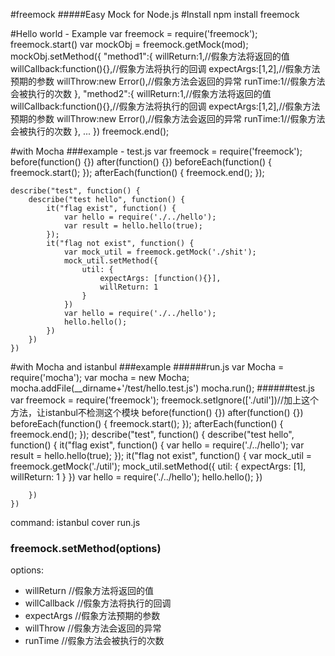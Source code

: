 #freemock
#####Easy Mock for Node.js
#Install
    npm install freemock

#Hello world - Example
    var freemock = require('freemock');
    freemock.start()
    var mockObj = freemock.getMock(mod);
    mockObj.setMethod({
        "method1":{
            willReturn:1,//假象方法将返回的值
            willCallback:function(){},//假象方法将执行的回调
            expectArgs:[1,2],//假象方法预期的参数
            willThrow:new Error(),//假象方法会返回的异常
            runTime:1//假象方法会被执行的次数
        },
        "method2":{
            willReturn:1,//假象方法将返回的值
            willCallback:function(){},//假象方法将执行的回调
            expectArgs:[1,2],//假象方法预期的参数
            willThrow:new Error(),//假象方法会返回的异常
            runTime:1//假象方法会被执行的次数
        },
        ...
    })
    freemock.end();

#with Mocha
###example - test.js
	var freemock = require('freemock');
	before(function() {})
	after(function() {})
	beforeEach(function() {
		freemock.start();
	});
	afterEach(function() {
		freemock.end();
	});

	describe("test", function() {
		describe("test hello", function() {
			it("flag exist", function() {
				var hello = require('./../hello');
				var result = hello.hello(true);
			});
			it("flag not exist", function() {
				var mock_util = freemock.getMock('./shit');
				mock_util.setMethod({
					util: {
						expectArgs: [function(){}],
						willReturn: 1
					}
				})
				var hello = require('./../hello');
				hello.hello();
			})
		})
	})

#with Mocha and istanbul
###example
######run.js
	var Mocha = require('mocha');
	var mocha = new Mocha;
	mocha.addFile(__dirname+'/test/hello.test.js')
	mocha.run();
######test.js
	var freemock = require('freemock');
	freemock.setIgnore(['./util'])//加上这个方法，让istanbul不检测这个模块
	before(function() {})
	after(function() {})
	beforeEach(function() {
		freemock.start();
	});
	afterEach(function() {
		freemock.end();
	});
	describe("test", function() {
		describe("test hello", function() {
			it("flag exist", function() {
				var hello = require('./../hello');
				var result = hello.hello(true);
			});
			it("flag not exist", function() {
				var mock_util = freemock.getMock('./util');
				mock_util.setMethod({
					util: {
						expectArgs: [1],
						willReturn: 1
					}
				})
				var hello = require('./../hello');
				hello.hello();
			})

		})
	})
command: istanbul cover run.js

### freemock.setMethod(options)
options:
 - willReturn //假象方法将返回的值
 - willCallback //假象方法将执行的回调
 - expectArgs //假象方法预期的参数
 - willThrow //假象方法会返回的异常
 - runTime //假象方法会被执行的次数

